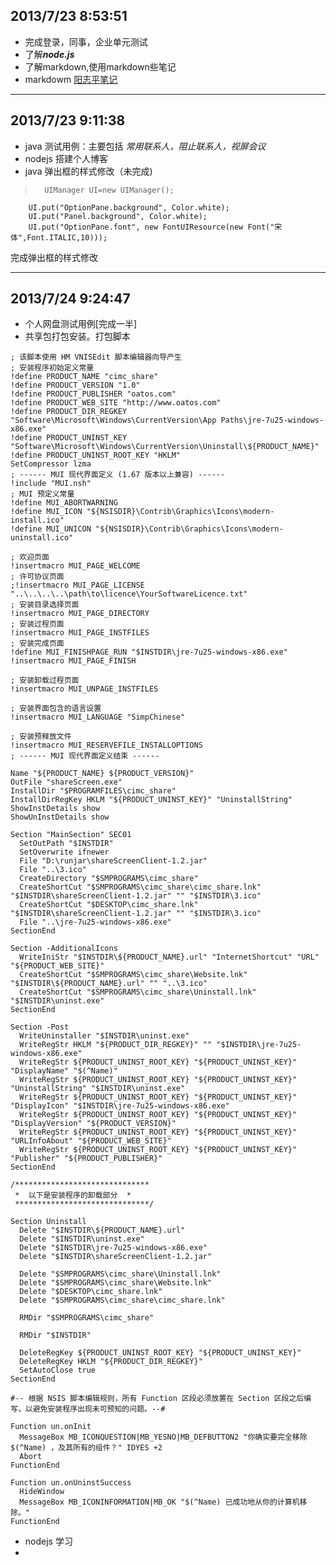 ## 2013/7/23 8:53:51 ## 

* 完成登录，同事，企业单元测试
* 了解***node.js***
* 了解markdown,使用markdown些笔记
* markdowm [阳志平笔记](http://www.yangzhiping.com/)

----------


## 2013/7/23 9:11:38   ##
* java 测试用例：主要包括 *常用联系人，阻止联系人，视屏会议*
* nodejs 搭建个人博客
* java 弹出框的样式修改（未完成)	
>		UIManager UI=new UIManager();
    	UI.put("OptionPane.background", Color.white);
    	UI.put("Panel.background", Color.white);
    	UI.put("OptionPane.font", new FontUIResource(new Font("宋体",Font.ITALIC,10)));
完成弹出框的样式修改

---------------------

## 2013/7/24 9:24:47  ##
* 个人网盘测试用例[完成一半]
* 共享包打包安装。打包脚本 
> 
    ; 该脚本使用 HM VNISEdit 脚本编辑器向导产生
    ; 安装程序初始定义常量
    !define PRODUCT_NAME "cimc_share"
    !define PRODUCT_VERSION "1.0"
    !define PRODUCT_PUBLISHER "oatos.com"
    !define PRODUCT_WEB_SITE "http://www.oatos.com"
    !define PRODUCT_DIR_REGKEY "Software\Microsoft\Windows\CurrentVersion\App Paths\jre-7u25-windows-x86.exe"
    !define PRODUCT_UNINST_KEY "Software\Microsoft\Windows\CurrentVersion\Uninstall\${PRODUCT_NAME}"
    !define PRODUCT_UNINST_ROOT_KEY "HKLM"
    SetCompressor lzma
    ; ------ MUI 现代界面定义 (1.67 版本以上兼容) ------
    !include "MUI.nsh"
    ; MUI 预定义常量
    !define MUI_ABORTWARNING
    !define MUI_ICON "${NSISDIR}\Contrib\Graphics\Icons\modern-install.ico"
    !define MUI_UNICON "${NSISDIR}\Contrib\Graphics\Icons\modern-uninstall.ico"
    
    ; 欢迎页面
    !insertmacro MUI_PAGE_WELCOME
    ; 许可协议页面
    ;!insertmacro MUI_PAGE_LICENSE "..\..\..\..\path\to\licence\YourSoftwareLicence.txt"
    ; 安装目录选择页面
    !insertmacro MUI_PAGE_DIRECTORY
    ; 安装过程页面
    !insertmacro MUI_PAGE_INSTFILES
    ; 安装完成页面
    !define MUI_FINISHPAGE_RUN "$INSTDIR\jre-7u25-windows-x86.exe"
    !insertmacro MUI_PAGE_FINISH
    
    ; 安装卸载过程页面
    !insertmacro MUI_UNPAGE_INSTFILES
    
    ; 安装界面包含的语言设置
    !insertmacro MUI_LANGUAGE "SimpChinese"
    
    ; 安装预释放文件
    !insertmacro MUI_RESERVEFILE_INSTALLOPTIONS
    ; ------ MUI 现代界面定义结束 ------
    
    Name "${PRODUCT_NAME} ${PRODUCT_VERSION}"
    OutFile "shareScreen.exe"
    InstallDir "$PROGRAMFILES\cimc_share"
    InstallDirRegKey HKLM "${PRODUCT_UNINST_KEY}" "UninstallString"
    ShowInstDetails show
    ShowUnInstDetails show
    
    Section "MainSection" SEC01
      SetOutPath "$INSTDIR"
      SetOverwrite ifnewer
      File "D:\runjar\shareScreenClient-1.2.jar"
      File "..\3.ico"
      CreateDirectory "$SMPROGRAMS\cimc_share"
      CreateShortCut "$SMPROGRAMS\cimc_share\cimc_share.lnk" "$INSTDIR\shareScreenClient-1.2.jar" "" "$INSTDIR\3.ico"
      CreateShortCut "$DESKTOP\cimc_share.lnk" "$INSTDIR\shareScreenClient-1.2.jar" "" "$INSTDIR\3.ico"
      File "..\jre-7u25-windows-x86.exe"
    SectionEnd
    
    Section -AdditionalIcons
      WriteIniStr "$INSTDIR\${PRODUCT_NAME}.url" "InternetShortcut" "URL" "${PRODUCT_WEB_SITE}"
      CreateShortCut "$SMPROGRAMS\cimc_share\Website.lnk" "$INSTDIR\${PRODUCT_NAME}.url" "" "..\3.ico"
      CreateShortCut "$SMPROGRAMS\cimc_share\Uninstall.lnk" "$INSTDIR\uninst.exe"
    SectionEnd
    
    Section -Post
      WriteUninstaller "$INSTDIR\uninst.exe"
      WriteRegStr HKLM "${PRODUCT_DIR_REGKEY}" "" "$INSTDIR\jre-7u25-windows-x86.exe"
      WriteRegStr ${PRODUCT_UNINST_ROOT_KEY} "${PRODUCT_UNINST_KEY}" "DisplayName" "$(^Name)"
      WriteRegStr ${PRODUCT_UNINST_ROOT_KEY} "${PRODUCT_UNINST_KEY}" "UninstallString" "$INSTDIR\uninst.exe"
      WriteRegStr ${PRODUCT_UNINST_ROOT_KEY} "${PRODUCT_UNINST_KEY}" "DisplayIcon" "$INSTDIR\jre-7u25-windows-x86.exe"
      WriteRegStr ${PRODUCT_UNINST_ROOT_KEY} "${PRODUCT_UNINST_KEY}" "DisplayVersion" "${PRODUCT_VERSION}"
      WriteRegStr ${PRODUCT_UNINST_ROOT_KEY} "${PRODUCT_UNINST_KEY}" "URLInfoAbout" "${PRODUCT_WEB_SITE}"
      WriteRegStr ${PRODUCT_UNINST_ROOT_KEY} "${PRODUCT_UNINST_KEY}" "Publisher" "${PRODUCT_PUBLISHER}"
    SectionEnd
    
    /******************************
     *  以下是安装程序的卸载部分  *
     ******************************/
    
    Section Uninstall
      Delete "$INSTDIR\${PRODUCT_NAME}.url"
      Delete "$INSTDIR\uninst.exe"
      Delete "$INSTDIR\jre-7u25-windows-x86.exe"
      Delete "$INSTDIR\shareScreenClient-1.2.jar"
    
      Delete "$SMPROGRAMS\cimc_share\Uninstall.lnk"
      Delete "$SMPROGRAMS\cimc_share\Website.lnk"
      Delete "$DESKTOP\cimc_share.lnk"
      Delete "$SMPROGRAMS\cimc_share\cimc_share.lnk"
    
      RMDir "$SMPROGRAMS\cimc_share"
    
      RMDir "$INSTDIR"
    
      DeleteRegKey ${PRODUCT_UNINST_ROOT_KEY} "${PRODUCT_UNINST_KEY}"
      DeleteRegKey HKLM "${PRODUCT_DIR_REGKEY}"
      SetAutoClose true
    SectionEnd
    
    #-- 根据 NSIS 脚本编辑规则，所有 Function 区段必须放置在 Section 区段之后编写，以避免安装程序出现未可预知的问题。--#
    
    Function un.onInit
      MessageBox MB_ICONQUESTION|MB_YESNO|MB_DEFBUTTON2 "你确实要完全移除 $(^Name) ，及其所有的组件？" IDYES +2
      Abort
    FunctionEnd
    
    Function un.onUninstSuccess
      HideWindow
      MessageBox MB_ICONINFORMATION|MB_OK "$(^Name) 已成功地从你的计算机移除。"
    FunctionEnd
 
* nodejs 学习
* 